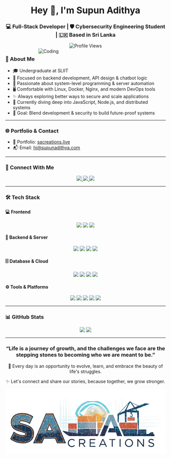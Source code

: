 <div align="center">
  <h1>Hey 👋, I'm Supun Adithya</h1>
  
  <h3>💻 Full-Stack Developer | 🛡️ Cybersecurity Engineering Student | 🇱🇰 Based in Sri Lanka</h3>
  <img src="https://komarev.com/ghpvc/?username=supun-adithya&label=Profile%20views&color=0e75b6&style=flat" alt="Profile Views" />
</div>

<img align="right" alt="Coding" width="400" src="https://cdn.dribbble.com/users/1162077/screenshots/3848914/programmer.gif">


### 🚀 About Me

- 🎓  Undergraduate at SLIIT  
- 🔧 Focused on backend development, API design & chatbot logic  
- 🧠 Passionate about system-level programming & server automation  
- 🖥️ Comfortable with Linux, Docker, Nginx, and modern DevOps tools  
- ✨ Always exploring better ways to secure and scale applications  
- 📌 Currently diving deep into JavaScript, Node.js, and distributed systems  
- 🎯 Goal: Blend development & security to build future-proof systems

---

### 🌐 Portfolio & Contact
- 🔗 Portfolio: [sacreations.live](https://sacreations.live)
- 📬 Email: [hi@supunadithya.com](mailto:hi@supunadithya.com)

---

### 🤝 Connect With Me
<p align="center">
  <a href="https://linkedin.com/in/supun-adithya" target="_blank">
    <img src="https://img.shields.io/badge/LinkedIn-0A66C2?style=for-the-badge&logo=linkedin&logoColor=white" />
  </a>
  <a href="https://fb.com/supunadithya2003" target="_blank">
    <img src="https://img.shields.io/badge/Facebook-1877F2?style=for-the-badge&logo=facebook&logoColor=white" />
  </a>
  <a href="https://discord.gg/9DqWCgGy3g" target="_blank">
    <img src="https://img.shields.io/badge/Discord-5865F2?style=for-the-badge&logo=discord&logoColor=white" />
  </a>
</p>

---

### 🛠️ Tech Stack

#### 💻 Frontend
<p align="center">
  <img src="https://img.shields.io/badge/React-20232A?style=for-the-badge&logo=react&logoColor=61DAFB" />
  <img src="https://img.shields.io/badge/JavaScript-F7DF1E?style=for-the-badge&logo=javascript&logoColor=black" />
  <img src="https://img.shields.io/badge/TypeScript-007ACC?style=for-the-badge&logo=typescript&logoColor=white" />
</p>

#### 🔧 Backend & Server
<p align="center">
  <img src="https://img.shields.io/badge/Node.js-339933?style=for-the-badge&logo=node.js&logoColor=white" />
  <img src="https://img.shields.io/badge/Express.js-000000?style=for-the-badge&logo=express&logoColor=white" />
  <img src="https://img.shields.io/badge/Go-00ADD8?logo=Go&logoColor=white&style=for-the-badge"/>
  <img src="https://img.shields.io/badge/Python-3776AB?style=for-the-badge&logo=python&logoColor=white" />
</p>

#### 🗄️ Database & Cloud
<p align="center">
  <img src="https://img.shields.io/badge/MongoDB-4EA94B?style=for-the-badge&logo=mongodb&logoColor=white" />
  <img src="https://img.shields.io/badge/MySQL-4479A1?style=for-the-badge&logo=mysql&logoColor=white" />
  <img src="https://img.shields.io/badge/AWS-232F3E?style=for-the-badge&logo=amazon-aws&logoColor=white" />
  <img src="https://img.shields.io/badge/firebase-ffca28?style=for-the-badge&logo=firebase&logoColor=black"/>
</p>

#### ⚙️ Tools & Platforms
<p align="center">
  <img src="https://img.shields.io/badge/Docker-0db7ed?style=for-the-badge&logo=docker&logoColor=white" />
  <img src="https://img.shields.io/badge/Nginx-269539?style=for-the-badge&logo=nginx&logoColor=white" />
  <img src="https://img.shields.io/badge/Linux-FCC624?style=for-the-badge&logo=linux&logoColor=black" />
  <img src="https://img.shields.io/badge/Git-F14E32?style=for-the-badge&logo=git&logoColor=white" />
  <img src="https://img.shields.io/badge/Figma-F24E1E?style=for-the-badge&logo=figma&logoColor=white" />
</p>

---

### 📊 GitHub Stats
<div align="center">
  <img height="180em" src="https://github-readme-stats.vercel.app/api?username=sacreations&show_icons=true&theme=tokyonight&include_all_commits=true&count_private=true" />
  <img height="180em" src="https://github-readme-stats.vercel.app/api/top-langs/?username=sacreations&layout=compact&langs_count=8&theme=tokyonight" />
</div>

---

<div align="center">
  <h3>“Life is a journey of growth, and the challenges we face are the stepping stones to becoming who we are meant to be.”</h3>
  <p>🌱 Every day is an opportunity to evolve, learn, and embrace the beauty of life's struggles.</p>
  <p>✨ Let's connect and share our stories, because together, we grow stronger.</p>
  <img alt="Coding" width="600" src="https://github.com/sacreations/sacreations/blob/main/assests/img/new_logo%20(1).png?raw=true">
</div>
